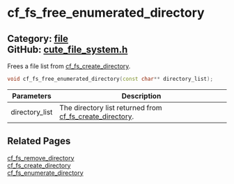 [](../header.md ':include')

# cf_fs_free_enumerated_directory

Category: [file](/api_reference?id=file)  
GitHub: [cute_file_system.h](https://github.com/RandyGaul/cute_framework/blob/master/include/cute_file_system.h)  
---

Frees a file list from [cf_fs_create_directory](/file/cf_fs_create_directory.md).

```cpp
void cf_fs_free_enumerated_directory(const char** directory_list);
```

Parameters | Description
--- | ---
directory_list | The directory list returned from [cf_fs_create_directory](/file/cf_fs_create_directory.md).

## Related Pages

[cf_fs_remove_directory](/file/cf_fs_remove_directory.md)  
[cf_fs_create_directory](/file/cf_fs_create_directory.md)  
[cf_fs_enumerate_directory](/file/cf_fs_enumerate_directory.md)  
